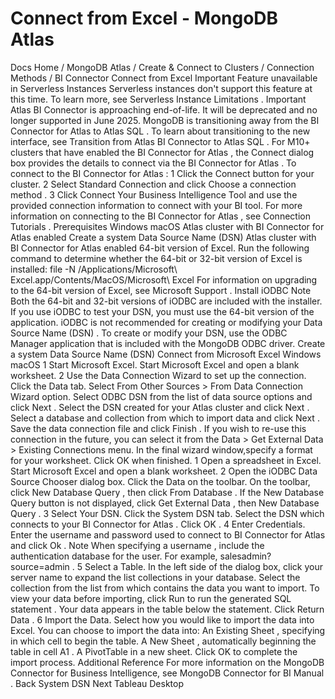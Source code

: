 # Connect from Excel - MongoDB Atlas


Docs Home / MongoDB Atlas / Create & Connect to Clusters / Connection Methods / BI Connector Connect from Excel Important Feature unavailable in Serverless Instances Serverless instances don't support this
feature at this time. To learn more, see Serverless Instance Limitations . Important Atlas BI Connector is approaching end-of-life.
It will be deprecated and no longer supported in June 2025. MongoDB is transitioning away from the BI Connector for Atlas to Atlas SQL .
To learn about transitioning to the new interface, see Transition from Atlas BI Connector to Atlas SQL . For M10+ clusters that have enabled the BI Connector for Atlas , the Connect dialog box provides the details to connect via the BI Connector for Atlas . To connect to the BI Connector for Atlas : 1 Click the Connect button for your cluster. 2 Select Standard Connection and
click Choose a connection method . 3 Click Connect Your Business Intelligence Tool and use the provided connection information to connect with
your BI tool. For more information on connecting to the BI Connector for Atlas , see Connection Tutorials . Prerequisites Windows macOS Atlas cluster with BI Connector for Atlas enabled Create a system Data Source Name (DSN) Atlas cluster with BI Connector for Atlas enabled 64-bit version of Excel. Run the following command to
determine whether the 64-bit or 32-bit version of Excel is
installed: file -N /Applications/Microsoft\ Excel.app/Contents/MacOS/Microsoft\ Excel For information on upgrading to the 64-bit version of Excel,
see Microsoft Support . Install iODBC Note Both the 64-bit and 32-bit versions of iODBC are
included with the installer. If you use iODBC to test your
DSN, you must use the 64-bit version of the application. iODBC is not recommended for creating or modifying your Data Source Name (DSN) .
To create or modify your DSN, use the ODBC Manager
application that is included with the MongoDB ODBC driver. Create a system Data Source Name (DSN) Connect from Microsoft Excel Windows macOS 1 Start Microsoft Excel. Start Microsoft Excel and open a blank worksheet. 2 Use the Data Connection Wizard to set up the connection. Click the Data tab. Select From Other Sources > From Data Connection Wizard option. Select ODBC DSN from the list of data source options
and click Next . Select the DSN created for your Atlas cluster and click Next . Select a database and collection from which to import data
and click Next . Save the data connection file and click Finish . If you wish to re-use this connection in the future, you can
select it from the Data > Get External
Data > Existing Connections menu. In the final wizard window,specify a format for your
worksheet. Click OK when finished. 1 Open a spreadsheet in Excel. Start Microsoft Excel and open a blank worksheet. 2 Open the iODBC Data Source Chooser dialog box. Click the Data on the toolbar. On the toolbar, click New Database Query , then click From Database . If the New Database Query button is not displayed,
click Get External Data , then New Database Query . 3 Select Your DSN. Click the System DSN tab. Select the DSN which connects to your
BI Connector for Atlas . Click OK . 4 Enter Credentials. Enter the username and password used to
connect to BI Connector for Atlas and click Ok . Note When specifying a username , include the authentication
database for the user. For example, salesadmin?source=admin . 5 Select a Table. In the left side of the dialog box, click your server name to expand
the list collections in your database. Select the collection from the list from which contains the data
you want to import. To view your data before importing, click Run to run
the generated SQL statement . Your data appears in the
table below the statement. Click Return Data . 6 Import the Data. Select how you would like to import the data into Excel. You can choose to import the data into: An Existing Sheet , specifying in which cell to begin
the table. A New Sheet , automatically beginning the table in
cell A1 . A PivotTable in a new sheet. Click OK to complete the import process. Additional Reference For more information on the MongoDB Connector for Business
Intelligence, see MongoDB Connector for BI Manual . Back System DSN Next Tableau Desktop
